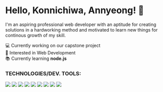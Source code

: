 # Hello, Konnichiwa, Annyeong! 👋
I'm an aspiring professional web developer with an aptitude for creating solutions in a hardworking method and motivated to learn new things for continous growth of my skill.



💻 Currently working on our capstone project
<br> 👀 Interested in Web Development
<br> 📚 Currently learning __node.js__
<br>

### __TECHNOLOGIES/DEV. TOOLS:__ <br>
<a href="https://skillicons.dev"> </a>
<p>
<img src="https://skillicons.dev/icons?i=html" />
<img src="https://skillicons.dev/icons?i=css" />
<img src="https://skillicons.dev/icons?i=js" />
<img src="https://skillicons.dev/icons?i=python" />
<img src="https://skillicons.dev/icons?i=php" />
<img src="https://skillicons.dev/icons?i=mysql" />
<img src="https://skillicons.dev/icons?i=bootstrap" />
<img src="https://skillicons.dev/icons?i=vscode" />
<img src="https://upload.wikimedia.org/wikipedia/en/thumb/7/78/XAMPP_logo.svg/1200px-XAMPP_logo.svg.png" />
</p>
<br>

<!-- ![alt text](https://cdn.myanimelist.net/s/common/uploaded_files/1539652479-c3125b79f8d130a36f763f0af99b077e.jpeg) -->
